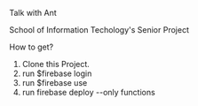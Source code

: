 Talk with Ant

School of Information Techology's Senior Project

How to get?
1. Clone this Project.
2. run $firebase login
3. run $firebase use <Your Project ID>
4. run firebase deploy --only functions
